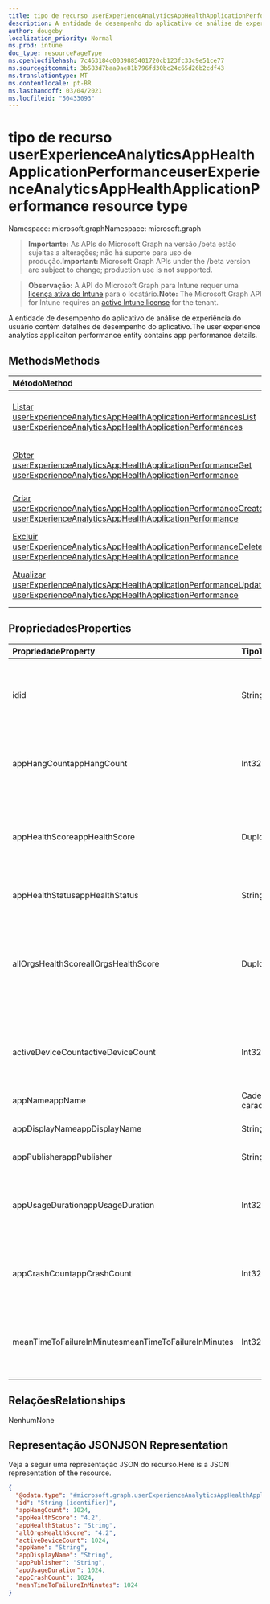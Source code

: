 ```yaml
---
title: tipo de recurso userExperienceAnalyticsAppHealthApplicationPerformance
description: A entidade de desempenho do aplicativo de análise de experiência do usuário contém detalhes de desempenho do aplicativo.
author: dougeby
localization_priority: Normal
ms.prod: intune
doc_type: resourcePageType
ms.openlocfilehash: 7c463184c0039885401720cb123fc33c9e51ce77
ms.sourcegitcommit: 3b583d7baa9ae81b796fd30bc24c65d26b2cdf43
ms.translationtype: MT
ms.contentlocale: pt-BR
ms.lasthandoff: 03/04/2021
ms.locfileid: "50433093"
---
```

# <a name="userexperienceanalyticsapphealthapplicationperformance-resource-type"></a><span data-ttu-id="6bb64-103">tipo de recurso userExperienceAnalyticsAppHealthApplicationPerformance</span><span class="sxs-lookup"><span data-stu-id="6bb64-103">userExperienceAnalyticsAppHealthApplicationPerformance resource type</span></span>

<span data-ttu-id="6bb64-104">Namespace: microsoft.graph</span><span class="sxs-lookup"><span data-stu-id="6bb64-104">Namespace: microsoft.graph</span></span>

> <span data-ttu-id="6bb64-105">**Importante:** As APIs do Microsoft Graph na versão /beta estão sujeitas a alterações; não há suporte para uso de produção.</span><span class="sxs-lookup"><span data-stu-id="6bb64-105">**Important:** Microsoft Graph APIs under the /beta version are subject to change; production use is not supported.</span></span>

> <span data-ttu-id="6bb64-106">**Observação:** A API do Microsoft Graph para Intune requer uma [licença ativa do Intune](https://go.microsoft.com/fwlink/?linkid=839381) para o locatário.</span><span class="sxs-lookup"><span data-stu-id="6bb64-106">**Note:** The Microsoft Graph API for Intune requires an [active Intune license](https://go.microsoft.com/fwlink/?linkid=839381) for the tenant.</span></span>

<span data-ttu-id="6bb64-107">A entidade de desempenho do aplicativo de análise de experiência do usuário contém detalhes de desempenho do aplicativo.</span><span class="sxs-lookup"><span data-stu-id="6bb64-107">The user experience analytics applicaiton performance entity contains app performance details.</span></span>

## <a name="methods"></a><span data-ttu-id="6bb64-108">Methods</span><span class="sxs-lookup"><span data-stu-id="6bb64-108">Methods</span></span>
|<span data-ttu-id="6bb64-109">Método</span><span class="sxs-lookup"><span data-stu-id="6bb64-109">Method</span></span>|<span data-ttu-id="6bb64-110">Tipo de retorno</span><span class="sxs-lookup"><span data-stu-id="6bb64-110">Return Type</span></span>|<span data-ttu-id="6bb64-111">Descrição</span><span class="sxs-lookup"><span data-stu-id="6bb64-111">Description</span></span>|
|:---|:---|:---|
|[<span data-ttu-id="6bb64-112">Listar userExperienceAnalyticsAppHealthApplicationPerformances</span><span class="sxs-lookup"><span data-stu-id="6bb64-112">List userExperienceAnalyticsAppHealthApplicationPerformances</span></span>](../api/intune-devices-userexperienceanalyticsapphealthapplicationperformance-list.md)|<span data-ttu-id="6bb64-113">[coleção userExperienceAnalyticsAppHealthApplicationPerformance](../resources/intune-devices-userexperienceanalyticsapphealthapplicationperformance.md)</span><span class="sxs-lookup"><span data-stu-id="6bb64-113">[userExperienceAnalyticsAppHealthApplicationPerformance](../resources/intune-devices-userexperienceanalyticsapphealthapplicationperformance.md) collection</span></span>|<span data-ttu-id="6bb64-114">Listar propriedades e relações dos [objetos userExperienceAnalyticsAppHealthApplicationPerformance.](../resources/intune-devices-userexperienceanalyticsapphealthapplicationperformance.md)</span><span class="sxs-lookup"><span data-stu-id="6bb64-114">List properties and relationships of the [userExperienceAnalyticsAppHealthApplicationPerformance](../resources/intune-devices-userexperienceanalyticsapphealthapplicationperformance.md) objects.</span></span>|
|[<span data-ttu-id="6bb64-115">Obter userExperienceAnalyticsAppHealthApplicationPerformance</span><span class="sxs-lookup"><span data-stu-id="6bb64-115">Get userExperienceAnalyticsAppHealthApplicationPerformance</span></span>](../api/intune-devices-userexperienceanalyticsapphealthapplicationperformance-get.md)|[<span data-ttu-id="6bb64-116">userExperienceAnalyticsAppHealthApplicationPerformance</span><span class="sxs-lookup"><span data-stu-id="6bb64-116">userExperienceAnalyticsAppHealthApplicationPerformance</span></span>](../resources/intune-devices-userexperienceanalyticsapphealthapplicationperformance.md)|<span data-ttu-id="6bb64-117">Leia propriedades e relações do [objeto userExperienceAnalyticsAppHealthApplicationPerformance.](../resources/intune-devices-userexperienceanalyticsapphealthapplicationperformance.md)</span><span class="sxs-lookup"><span data-stu-id="6bb64-117">Read properties and relationships of the [userExperienceAnalyticsAppHealthApplicationPerformance](../resources/intune-devices-userexperienceanalyticsapphealthapplicationperformance.md) object.</span></span>|
|[<span data-ttu-id="6bb64-118">Criar userExperienceAnalyticsAppHealthApplicationPerformance</span><span class="sxs-lookup"><span data-stu-id="6bb64-118">Create userExperienceAnalyticsAppHealthApplicationPerformance</span></span>](../api/intune-devices-userexperienceanalyticsapphealthapplicationperformance-create.md)|[<span data-ttu-id="6bb64-119">userExperienceAnalyticsAppHealthApplicationPerformance</span><span class="sxs-lookup"><span data-stu-id="6bb64-119">userExperienceAnalyticsAppHealthApplicationPerformance</span></span>](../resources/intune-devices-userexperienceanalyticsapphealthapplicationperformance.md)|<span data-ttu-id="6bb64-120">Crie um novo [objeto userExperienceAnalyticsAppHealthApplicationPerformance.](../resources/intune-devices-userexperienceanalyticsapphealthapplicationperformance.md)</span><span class="sxs-lookup"><span data-stu-id="6bb64-120">Create a new [userExperienceAnalyticsAppHealthApplicationPerformance](../resources/intune-devices-userexperienceanalyticsapphealthapplicationperformance.md) object.</span></span>|
|[<span data-ttu-id="6bb64-121">Excluir userExperienceAnalyticsAppHealthApplicationPerformance</span><span class="sxs-lookup"><span data-stu-id="6bb64-121">Delete userExperienceAnalyticsAppHealthApplicationPerformance</span></span>](../api/intune-devices-userexperienceanalyticsapphealthapplicationperformance-delete.md)|<span data-ttu-id="6bb64-122">Nenhum(a)</span><span class="sxs-lookup"><span data-stu-id="6bb64-122">None</span></span>|<span data-ttu-id="6bb64-123">Exclui um [userExperienceAnalyticsAppHealthApplicationPerformance](../resources/intune-devices-userexperienceanalyticsapphealthapplicationperformance.md).</span><span class="sxs-lookup"><span data-stu-id="6bb64-123">Deletes a [userExperienceAnalyticsAppHealthApplicationPerformance](../resources/intune-devices-userexperienceanalyticsapphealthapplicationperformance.md).</span></span>|
|[<span data-ttu-id="6bb64-124">Atualizar userExperienceAnalyticsAppHealthApplicationPerformance</span><span class="sxs-lookup"><span data-stu-id="6bb64-124">Update userExperienceAnalyticsAppHealthApplicationPerformance</span></span>](../api/intune-devices-userexperienceanalyticsapphealthapplicationperformance-update.md)|[<span data-ttu-id="6bb64-125">userExperienceAnalyticsAppHealthApplicationPerformance</span><span class="sxs-lookup"><span data-stu-id="6bb64-125">userExperienceAnalyticsAppHealthApplicationPerformance</span></span>](../resources/intune-devices-userexperienceanalyticsapphealthapplicationperformance.md)|<span data-ttu-id="6bb64-126">Atualize as propriedades de [um objeto userExperienceAnalyticsAppHealthApplicationPerformance.](../resources/intune-devices-userexperienceanalyticsapphealthapplicationperformance.md)</span><span class="sxs-lookup"><span data-stu-id="6bb64-126">Update the properties of a [userExperienceAnalyticsAppHealthApplicationPerformance](../resources/intune-devices-userexperienceanalyticsapphealthapplicationperformance.md) object.</span></span>|

## <a name="properties"></a><span data-ttu-id="6bb64-127">Propriedades</span><span class="sxs-lookup"><span data-stu-id="6bb64-127">Properties</span></span>
|<span data-ttu-id="6bb64-128">Propriedade</span><span class="sxs-lookup"><span data-stu-id="6bb64-128">Property</span></span>|<span data-ttu-id="6bb64-129">Tipo</span><span class="sxs-lookup"><span data-stu-id="6bb64-129">Type</span></span>|<span data-ttu-id="6bb64-130">Descrição</span><span class="sxs-lookup"><span data-stu-id="6bb64-130">Description</span></span>|
|:---|:---|:---|
|<span data-ttu-id="6bb64-131">id</span><span class="sxs-lookup"><span data-stu-id="6bb64-131">id</span></span>|<span data-ttu-id="6bb64-132">String</span><span class="sxs-lookup"><span data-stu-id="6bb64-132">String</span></span>|<span data-ttu-id="6bb64-133">O identificador exclusivo do objeto de desempenho do aplicativo de análise de experiência do usuário.</span><span class="sxs-lookup"><span data-stu-id="6bb64-133">The unique identifier of the user experience analytics app performance object.</span></span>|
|<span data-ttu-id="6bb64-134">appHangCount</span><span class="sxs-lookup"><span data-stu-id="6bb64-134">appHangCount</span></span>|<span data-ttu-id="6bb64-135">Int32</span><span class="sxs-lookup"><span data-stu-id="6bb64-135">Int32</span></span>|<span data-ttu-id="6bb64-136">O número de travas para o aplicativo.</span><span class="sxs-lookup"><span data-stu-id="6bb64-136">The number of hangs for the app.</span></span> <span data-ttu-id="6bb64-137">Valores válidos -2147483648 a 2147483647</span><span class="sxs-lookup"><span data-stu-id="6bb64-137">Valid values -2147483648 to 2147483647</span></span>|
|<span data-ttu-id="6bb64-138">appHealthScore</span><span class="sxs-lookup"><span data-stu-id="6bb64-138">appHealthScore</span></span>|<span data-ttu-id="6bb64-139">Duplo</span><span class="sxs-lookup"><span data-stu-id="6bb64-139">Double</span></span>|<span data-ttu-id="6bb64-140">A pontuação de saúde do aplicativo.</span><span class="sxs-lookup"><span data-stu-id="6bb64-140">The health score of the app.</span></span> <span data-ttu-id="6bb64-141">Valores válidos -1,79769313486232E+308 a 1.79769313486232E+308</span><span class="sxs-lookup"><span data-stu-id="6bb64-141">Valid values -1.79769313486232E+308 to 1.79769313486232E+308</span></span>|
|<span data-ttu-id="6bb64-142">appHealthStatus</span><span class="sxs-lookup"><span data-stu-id="6bb64-142">appHealthStatus</span></span>|<span data-ttu-id="6bb64-143">String</span><span class="sxs-lookup"><span data-stu-id="6bb64-143">String</span></span>|<span data-ttu-id="6bb64-144">O status de saúde geral do aplicativo.</span><span class="sxs-lookup"><span data-stu-id="6bb64-144">The overall health status of the app.</span></span>|
|<span data-ttu-id="6bb64-145">allOrgsHealthScore</span><span class="sxs-lookup"><span data-stu-id="6bb64-145">allOrgsHealthScore</span></span>|<span data-ttu-id="6bb64-146">Duplo</span><span class="sxs-lookup"><span data-stu-id="6bb64-146">Double</span></span>|<span data-ttu-id="6bb64-147">A pontuação de saúde mediana do aplicativo em todas as organizações.</span><span class="sxs-lookup"><span data-stu-id="6bb64-147">The median health score of the application across all organizations.</span></span> <span data-ttu-id="6bb64-148">Valores válidos -1,79769313486232E+308 a 1.79769313486232E+308.</span><span class="sxs-lookup"><span data-stu-id="6bb64-148">Valid values -1.79769313486232E+308 to 1.79769313486232E+308.</span></span>|
|<span data-ttu-id="6bb64-149">activeDeviceCount</span><span class="sxs-lookup"><span data-stu-id="6bb64-149">activeDeviceCount</span></span>|<span data-ttu-id="6bb64-150">Int32</span><span class="sxs-lookup"><span data-stu-id="6bb64-150">Int32</span></span>|<span data-ttu-id="6bb64-151">O número de dispositivos em que o aplicativo está ativo.</span><span class="sxs-lookup"><span data-stu-id="6bb64-151">The number of devices where the app has been active.</span></span> <span data-ttu-id="6bb64-152">Valores válidos -2147483648 a 2147483647</span><span class="sxs-lookup"><span data-stu-id="6bb64-152">Valid values -2147483648 to 2147483647</span></span>|
|<span data-ttu-id="6bb64-153">appName</span><span class="sxs-lookup"><span data-stu-id="6bb64-153">appName</span></span>|<span data-ttu-id="6bb64-154">Cadeia de caracteres</span><span class="sxs-lookup"><span data-stu-id="6bb64-154">String</span></span>|<span data-ttu-id="6bb64-155">O nome do aplicativo.</span><span class="sxs-lookup"><span data-stu-id="6bb64-155">The name of the application.</span></span>|
|<span data-ttu-id="6bb64-156">appDisplayName</span><span class="sxs-lookup"><span data-stu-id="6bb64-156">appDisplayName</span></span>|<span data-ttu-id="6bb64-157">String</span><span class="sxs-lookup"><span data-stu-id="6bb64-157">String</span></span>|<span data-ttu-id="6bb64-158">O nome amigável do aplicativo.</span><span class="sxs-lookup"><span data-stu-id="6bb64-158">The friendly name of the application.</span></span>|
|<span data-ttu-id="6bb64-159">appPublisher</span><span class="sxs-lookup"><span data-stu-id="6bb64-159">appPublisher</span></span>|<span data-ttu-id="6bb64-160">String</span><span class="sxs-lookup"><span data-stu-id="6bb64-160">String</span></span>|<span data-ttu-id="6bb64-161">O editor do aplicativo.</span><span class="sxs-lookup"><span data-stu-id="6bb64-161">The publisher of the application.</span></span>|
|<span data-ttu-id="6bb64-162">appUsageDuration</span><span class="sxs-lookup"><span data-stu-id="6bb64-162">appUsageDuration</span></span>|<span data-ttu-id="6bb64-163">Int32</span><span class="sxs-lookup"><span data-stu-id="6bb64-163">Int32</span></span>|<span data-ttu-id="6bb64-164">O tempo total de uso do aplicativo em minutos.</span><span class="sxs-lookup"><span data-stu-id="6bb64-164">The total usage time of the application in minutes.</span></span> <span data-ttu-id="6bb64-165">Valores válidos -2147483648 a 2147483647</span><span class="sxs-lookup"><span data-stu-id="6bb64-165">Valid values -2147483648 to 2147483647</span></span>|
|<span data-ttu-id="6bb64-166">appCrashCount</span><span class="sxs-lookup"><span data-stu-id="6bb64-166">appCrashCount</span></span>|<span data-ttu-id="6bb64-167">Int32</span><span class="sxs-lookup"><span data-stu-id="6bb64-167">Int32</span></span>|<span data-ttu-id="6bb64-168">O número de falhas para o aplicativo.</span><span class="sxs-lookup"><span data-stu-id="6bb64-168">The number of crashes for the app.</span></span> <span data-ttu-id="6bb64-169">Valores válidos -2147483648 a 2147483647</span><span class="sxs-lookup"><span data-stu-id="6bb64-169">Valid values -2147483648 to 2147483647</span></span>|
|<span data-ttu-id="6bb64-170">meanTimeToFailureInMinutes</span><span class="sxs-lookup"><span data-stu-id="6bb64-170">meanTimeToFailureInMinutes</span></span>|<span data-ttu-id="6bb64-171">Int32</span><span class="sxs-lookup"><span data-stu-id="6bb64-171">Int32</span></span>|<span data-ttu-id="6bb64-172">O tempo de falha média do aplicativo em minutos.</span><span class="sxs-lookup"><span data-stu-id="6bb64-172">The mean time to failure for the app in minutes.</span></span> <span data-ttu-id="6bb64-173">Valores válidos -2147483648 a 2147483647</span><span class="sxs-lookup"><span data-stu-id="6bb64-173">Valid values -2147483648 to 2147483647</span></span>|

## <a name="relationships"></a><span data-ttu-id="6bb64-174">Relações</span><span class="sxs-lookup"><span data-stu-id="6bb64-174">Relationships</span></span>
<span data-ttu-id="6bb64-175">Nenhum</span><span class="sxs-lookup"><span data-stu-id="6bb64-175">None</span></span>

## <a name="json-representation"></a><span data-ttu-id="6bb64-176">Representação JSON</span><span class="sxs-lookup"><span data-stu-id="6bb64-176">JSON Representation</span></span>
<span data-ttu-id="6bb64-177">Veja a seguir uma representação JSON do recurso.</span><span class="sxs-lookup"><span data-stu-id="6bb64-177">Here is a JSON representation of the resource.</span></span>
<!-- {
  "blockType": "resource",
  "keyProperty": "id",
  "@odata.type": "microsoft.graph.userExperienceAnalyticsAppHealthApplicationPerformance"
}
-->
``` json
{
  "@odata.type": "#microsoft.graph.userExperienceAnalyticsAppHealthApplicationPerformance",
  "id": "String (identifier)",
  "appHangCount": 1024,
  "appHealthScore": "4.2",
  "appHealthStatus": "String",
  "allOrgsHealthScore": "4.2",
  "activeDeviceCount": 1024,
  "appName": "String",
  "appDisplayName": "String",
  "appPublisher": "String",
  "appUsageDuration": 1024,
  "appCrashCount": 1024,
  "meanTimeToFailureInMinutes": 1024
}
```




